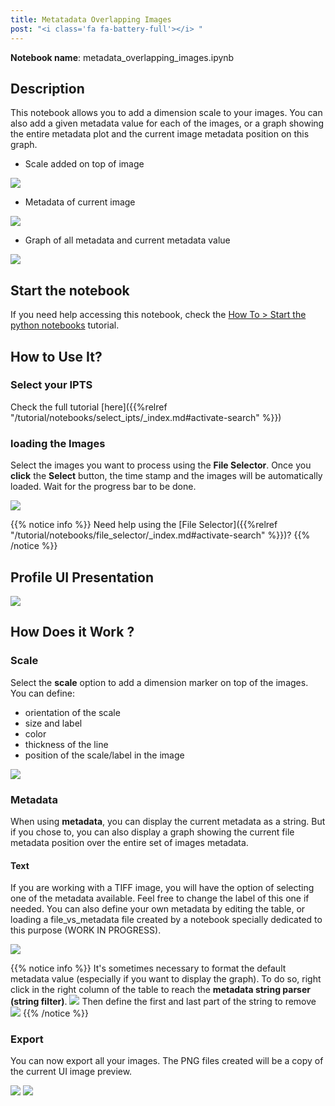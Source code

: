 ```yaml
---
title: Metatadata Overlapping Images
post: "<i class='fa fa-battery-full'></i> "
---
```


**Notebook name**: metadata_overlapping_images.ipynb

## Description

This notebook allows you to add a dimension scale to your images. You can also add a given metadata value
for each of the images, or a graph showing the entire metadata plot and the current image metadata position on this graph.

* Scale added on top of image
<img src='/tutorial/notebooks/metadata_overlapping_images/images/scale.png'>

* Metadata of current image
<img src='/tutorial/notebooks/metadata_overlapping_images/images/metadata_text.png'>

* Graph of all metadata and current metadata value
<img src='/tutorial/notebooks/metadata_overlapping_images/images/metadata_graph.png'>

## Start the notebook

If you need help accessing this notebook, check the [How To > Start the python
notebooks](/en/tutorial/how_to_start_notebooks) tutorial.

## How to Use It?

### Select your IPTS

Check the full tutorial [here]({{%relref "/tutorial/notebooks/select_ipts/_index.md#activate-search" %}})</i>

### loading the Images

Select the images you want to process using the **File Selector**. Once you **click** the **Select** button, the time
stamp and the images will be automatically loaded. Wait for the progress bar to be done.

<img src='/tutorial/notebooks/calibrated_transmission/images/select_files.gif' />

{{% notice info %}}
Need help using the [File Selector]({{%relref "/tutorial/notebooks/file_selector/_index.md#activate-search" %}})?
{{% /notice %}}

## Profile UI Presentation

<img src='/tutorial/notebooks/metadata_overlapping_images/images/ui_presentation.png' />

## How Does it Work ?

### Scale

Select the **scale** option to add a dimension marker on top of the images. You can define:

 * orientation of the scale
 * size and label
 * color
 * thickness of the line
 * position of the scale/label in the image

<img src='/tutorial/notebooks/metadata_overlapping_images/images/scale.gif' />

### Metadata

When using **metadata**, you can display the current metadata as a string. But if you chose to, you can
also display a graph showing the current file metadata position over the entire set of images metadata.

#### Text

If you are working with a TIFF image, you will have the option of selecting one of the metadata available. Feel free
to change the label of this one if needed.
You can also define your own metadata by editing the table, or loading a file_vs_metadata file created by a notebook
specially dedicated to this purpose (WORK IN PROGRESS).

<img src='/tutorial/notebooks/metadata_overlapping_images/images/metadata_text.gif' />

{{% notice info %}}
It's sometimes necessary to format the default metadata value (especially if you want to display the graph). To do so,
right click in the right column of the table to reach the **metadata string parser (string filter)**.
<img src='/tutorial/notebooks/metadata_overlapping_images/images/string_filter_1.png' />
Then define the first and last part of the string to remove
<img src='/tutorial/notebooks/metadata_overlapping_images/images/string_filter_2.png' />
{{% /notice %}}





### Export

You can now export all your images. The PNG files created will be a copy of the current UI image preview.

<img src='/tutorial/notebooks/metadata_overlapping_images/images/export.gif' />

<img src='/tutorial/notebooks/metadata_overlapping_images/images/exported_images.png' />



